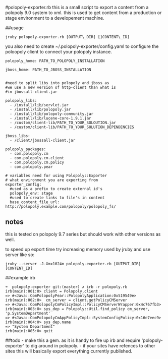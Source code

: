 #polopoly-exporter.rb
this is a small script to export a content from a polopoly 9.0 system to 
xml.  this is used to get content from a production or stage environment
to a developement machine.

##usage

    jruby polopoly-exporter.rb [OUTPUT\_DIR] []CONTENT\_ID]

you also need to create ~/.polopoly-exporter/config.yaml to configure
the poloopoly client to connect your polopoly instance.


    polopoly_home: PATH_TO_POLOPOLY_INSTALLATION
    
    jboss_home: PATH_TO_JBOSS_INSTALLATION
    

    #need to split libs into polopoly and jboss as 
    #we use a new version of http-client than what is 
    #in jbossall-client.jar

    polopoly_libs: 
      - /install/lib/servlet.jar
      - /install/lib/polopoly.jar
      - /install/lib/polopoly-community.jar
      - /install/lib/lucene-core-1.9.1.jar
      - /custom/client-lib/PATH_TO_YOUR_SOLOUTION.jar
      - /custom/client-lib/PATH_TO_YOUR_SOLUTION_DEPENDENCIES
    
    jboss_libs:
      - /client/jbossall-client.jar
    
    polopoly_packages:
      - com.polopoly.cm
      - com.polopoly.cm.client
      - com.polopoly.cm.policy
      - com.polopoly.pear
      
    # variables need for using Polopoly::Exporter
    # what environment you are exporting from 
    exporter_config:  
      #used as a prefix to create external id's
      polopoly_env: stage
      #used to create links to file's in content
      base_content_file_url: http://polopoly.example.com/polopoly/polopoly_fs/

## notes

this is tested on polopoly 9.7 series but should work with other versions as well.

to speed up export time try increasing memory used by jruby and use server like so:

    jruby --server -J-Xmx1024m polopoly-exporter.rb [OUTPUT_DIR] [CONTENT_ID]


##example irb

    ➜  polopoly-exporter git:(master) ✗ irb -r polopoly.rb 
    irb(main):001:0> client = Polopoly.client
    => #<Java::ComPolopolyPear::PolopolyApplication:0x519549e>
    irb(main):002:0>  cm_server = client.getPolicyCMServer
    => #<Java::ComPolopolyCmPolicyImpl::PolicyCMServerWrapper:0x4c767fb3>
    irb(main):003:0> sys_dep = Polopoly::Util.find_policy cm_server, 'p.SystemDepartment'
    => #<Java::ComPolopolyCmAppPolicyImpl::SystemConfigPolicy:0x16e7eec9>
    irb(main):004:0> sys_dep.name
    => "System Department"
    irb(main):005:0> quit

##todo
    - make this a gem. as it is handy to fire up irb and require 'polopoly-exporter' to 
            dig around in polopoly.
    - if your sites have refences to other sites this will basically export everything currently
            published.

